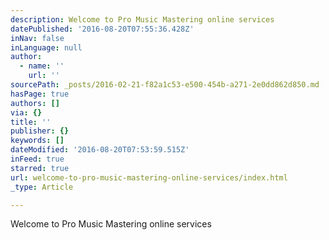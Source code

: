 ```yaml
---
description: Welcome to Pro Music Mastering online services
datePublished: '2016-08-20T07:55:36.428Z'
inNav: false
inLanguage: null
author:
  - name: ''
    url: ''
sourcePath: _posts/2016-02-21-f82a1c53-e500-454b-a271-2e0dd862d850.md
hasPage: true
authors: []
via: {}
title: ''
publisher: {}
keywords: []
dateModified: '2016-08-20T07:53:59.515Z'
inFeed: true
starred: true
url: welcome-to-pro-music-mastering-online-services/index.html
_type: Article

---
```

Welcome to Pro Music Mastering online services